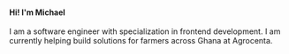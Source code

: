 #### Hi! I'm Michael

I am a software engineer with specialization in frontend development. I am currently helping build solutions for farmers across Ghana at Agrocenta.
